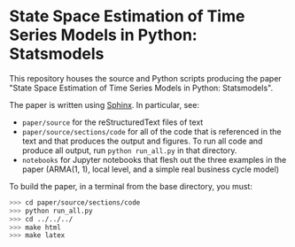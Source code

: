 State Space Estimation of Time Series Models in Python: Statsmodels
===================================================================

This repository houses the source and Python scripts producing the paper
"State Space Estimation of Time Series Models in Python: Statsmodels".

The paper is written using [Sphinx](http://www.sphinx-doc.org/en/stable/). In
particular, see:

- `paper/source` for the reStructuredText files of text
- `paper/source/sections/code` for all of the code that is referenced in the
  text and that produces the output and figures. To run all code and produce
  all output, run `python run_all.py` in that directory.
- `notebooks` for Jupyter notebooks that flesh out the three examples in the
  paper (ARMA(1, 1), local level, and a simple real business cycle model)

To build the paper, in a terminal from the base directory, you must:

```bash
>>> cd paper/source/sections/code
>>> python run_all.py
>>> cd ../../../
>>> make html
>>> make latex
```